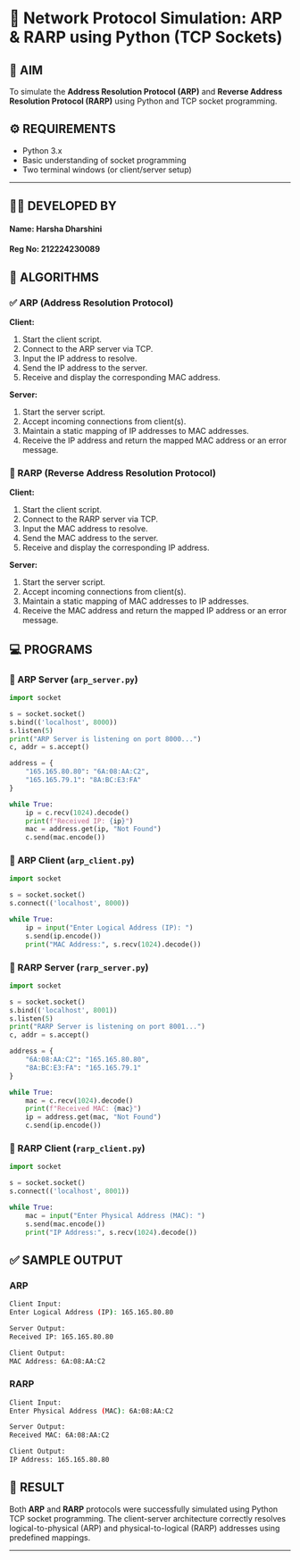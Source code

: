 # 🧠 Network Protocol Simulation: ARP & RARP using Python (TCP Sockets)



## 📌 AIM

To simulate the **Address Resolution Protocol (ARP)** and **Reverse Address Resolution Protocol (RARP)** using Python and TCP socket programming.



## ⚙️ REQUIREMENTS

- Python 3.x
- Basic understanding of socket programming
- Two terminal windows (or client/server setup)

---

## 👨‍💻 DEVELOPED BY

#### Name: **Harsha Dharshini** 
#### Reg No: **212224230089**

## 🔁 ALGORITHMS

### ✅ ARP (Address Resolution Protocol)

**Client:**
1. Start the client script.
2. Connect to the ARP server via TCP.
3. Input the IP address to resolve.
4. Send the IP address to the server.
5. Receive and display the corresponding MAC address.

**Server:**
1. Start the server script.
2. Accept incoming connections from client(s).
3. Maintain a static mapping of IP addresses to MAC addresses.
4. Receive the IP address and return the mapped MAC address or an error message.



### 🔁 RARP (Reverse Address Resolution Protocol)

**Client:**
1. Start the client script.
2. Connect to the RARP server via TCP.
3. Input the MAC address to resolve.
4. Send the MAC address to the server.
5. Receive and display the corresponding IP address.

**Server:**
1. Start the server script.
2. Accept incoming connections from client(s).
3. Maintain a static mapping of MAC addresses to IP addresses.
4. Receive the MAC address and return the mapped IP address or an error message.



## 💻 PROGRAMS

### 🔗 ARP Server (`arp_server.py`)

```python
import socket

s = socket.socket()
s.bind(('localhost', 8000))
s.listen(5)
print("ARP Server is listening on port 8000...")
c, addr = s.accept()

address = {
    "165.165.80.80": "6A:08:AA:C2",
    "165.165.79.1": "8A:BC:E3:FA"
}

while True:
    ip = c.recv(1024).decode()
    print(f"Received IP: {ip}")
    mac = address.get(ip, "Not Found")
    c.send(mac.encode())
```



### 🔗 ARP Client (`arp_client.py`)

```python
import socket

s = socket.socket()
s.connect(('localhost', 8000))

while True:
    ip = input("Enter Logical Address (IP): ")
    s.send(ip.encode())
    print("MAC Address:", s.recv(1024).decode())
```



### 🔁 RARP Server (`rarp_server.py`)

```python
import socket

s = socket.socket()
s.bind(('localhost', 8001))
s.listen(5)
print("RARP Server is listening on port 8001...")
c, addr = s.accept()

address = {
    "6A:08:AA:C2": "165.165.80.80",
    "8A:BC:E3:FA": "165.165.79.1"
}

while True:
    mac = c.recv(1024).decode()
    print(f"Received MAC: {mac}")
    ip = address.get(mac, "Not Found")
    c.send(ip.encode())
```



### 🔁 RARP Client (`rarp_client.py`)

```python
import socket

s = socket.socket()
s.connect(('localhost', 8001))

while True:
    mac = input("Enter Physical Address (MAC): ")
    s.send(mac.encode())
    print("IP Address:", s.recv(1024).decode())
```



## ✅ SAMPLE OUTPUT

### ARP

```bash
Client Input:
Enter Logical Address (IP): 165.165.80.80

Server Output:
Received IP: 165.165.80.80

Client Output:
MAC Address: 6A:08:AA:C2
```

### RARP

```bash
Client Input:
Enter Physical Address (MAC): 6A:08:AA:C2

Server Output:
Received MAC: 6A:08:AA:C2

Client Output:
IP Address: 165.165.80.80
```


## 🧪 RESULT

Both **ARP** and **RARP** protocols were successfully simulated using Python TCP socket programming. The client-server architecture correctly resolves logical-to-physical (ARP) and physical-to-logical (RARP) addresses using predefined mappings.



---
